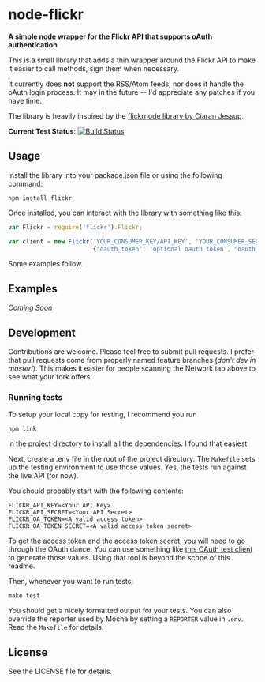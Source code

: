 # node-flickr

__A simple node wrapper for the Flickr API that supports oAuth authentication__

This is a small library that adds a thin wrapper around the Flickr API to make it easier to 
call methods, sign them when necessary.

It currently does __not__ support the RSS/Atom feeds, nor does it handle the 
oAuth login process. It may in the future -- I'd appreciate any patches if you have time.

The library is heavily inspired by the 
[flickrnode library by Ciaran Jessup](https://github.com/ciaranj/flickrnode).

__Current Test Status__: [![Build Status](https://secure.travis-ci.org/sujal/node-flickr.png)](http://travis-ci.org/sujal/node-flickr)

## Usage

Install the library into your package.json file or using the following command:

    npm install flickr

Once installed, you can interact with the library with something like this:

````javascript
var Flickr = require('flickr').Flickr;

var client = new Flickr('YOUR_CONSUMER_KEY/API_KEY', 'YOUR_CONSUMER_SECRET', 
                        {"oauth_token": 'optional oauth token', "oauth_token_secret": 'optional oauth token secret'});

````

Some examples follow.

## Examples

_Coming Soon_

## Development

Contributions are welcome. Please feel free to submit pull requests. I prefer that pull requests
come from properly named feature branches (_don't dev in master!_). This makes it easier for people
scanning the Network tab above to see what your fork offers.

### Running tests

To setup your local copy for testing, I recommend you run 

    npm link

in the project directory to
install all the dependencies. I found that easiest.

Next, create a .env file in the root of the project directory. The `Makefile` 
sets up the testing environment to use those values. 
Yes, the tests run against the live API (for now).

You should probably start with the following contents:

````
FLICKR_API_KEY=<Your API Key>
FLICKR_API_SECRET=<Your API Secret>
FLICKR_OA_TOKEN=<A valid access token>
FLICKR_OA_TOKEN_SECRET=<A valid access token secret>
````

To get the access token and the access token secret, you will need to go through 
the OAuth dance. You can use something like [this OAuth test client](http://term.ie/oauth/example/client.php)
to generate those values. Using that tool is beyond the scope of this readme.

Then, whenever you want to run tests:

````
make test
````

You should get a nicely formatted output for your tests. You can also override the 
reporter used by Mocha by setting a `REPORTER` value in `.env`. Read the `Makefile`
for details.

## License

See the LICENSE file for details.

